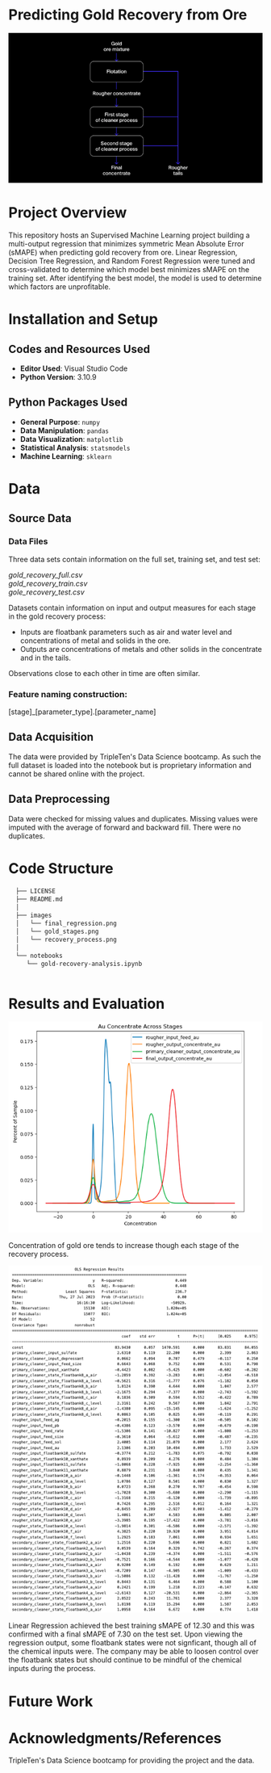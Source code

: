 # Predicting Gold Recovery from Ore

<p align="center">
  <img src="https://github.com/kellyshreeve/gold-recovery/blob/main/images/recovery_process.png" 
  alt="Image of gold recovery stages">
</p>

# Project Overview

This repository hosts an Supervised Machine Learning project building a multi-output regression that minimizes symmetric Mean Absolute Error (sMAPE) when predicting gold recovery from ore. Linear Regression, Decision Tree Regression, and Random Forest Regression were tuned and cross-validated to determine which model best minimizes sMAPE on the training set. After identifying the best model, the model is used to determine which factors are unprofitable.

# Installation and Setup

## Codes and Resources Used

  - <b>Editor Used</b>: Visual Studio Code
  - <b>Python Version</b>: 3.10.9

## Python Packages Used

  - <b>General Purpose</b>: ```numpy```
  - <b>Data Manipulation</b>: ```pandas```
  - <b>Data Visualization</b>: ```matplotlib```
  - <b>Statistical Analysis</b>: ```statsmodels```
  - <b>Machine Learning</b>: ```sklearn```
    
# Data

## Source Data

### Data Files

Three data sets contain information on the full set, training set, and test set:  

*gold_recovery_full.csv*  
*gold_recovery_train.csv*  
*gole_recovery_test.csv* 

Datasets contain information on input and output measures for each stage in the gold recovery process: 

  * Inputs are floatbank parameters such as air and water level and concentrations of metal and solids in the ore.  
  * Outputs are concentrations of metals and other solids in the concentrate and in the tails.  

Observations close to each other in time are often similar.

### Feature naming construction:  

[stage]_[parameter_type].[parameter_name]

## Data Acquisition

The data were provided by TripleTen's Data Science bootcamp. As such the full dataset is loaded into the notebook but is proprietary information and cannot be shared online with the project.

## Data Preprocessing

Data were checked for missing values and duplicates. Missing values were imputed with the average of forward and backward fill. There were no duplicates.
 
# Code Structure
```
  ├── LICENSE
  ├── README.md          
  │
  ├── images
  │   └── final_regression.png
  │   └── gold_stages.png   
  │   └── recovery_process.png    
  │
  └── notebooks  
     └── gold-recovery-analysis.ipynb
 
```

# Results and Evaluation

<p align="center">
  <img src="/images/gold_stages.png" 
  alt="Line graph of gold concentration across stages">
</p>

Concentration of gold ore tends to increase though each stage of the recovery process.


<p align="center">
  <img src="https://github.com/kellyshreeve/gold-recovery/blob/main/images/final_regression.png" 
  alt="Final recovery regression results">
</p>

Linear Regression achieved the best training sMAPE of 12.30 and this was confirmed with a final sMAPE of 7.30 on the test set. Upon viewing the regression output, some floatbank states were not signficant, though all of the chemical inputs were. The company may be able to loosen control over the floatbank states but should continue to be mindful of the chemical inputs during the process. 

# Future Work

# Acknowledgments/References

TripleTen's Data Science bootcamp for providing the project and the data.
